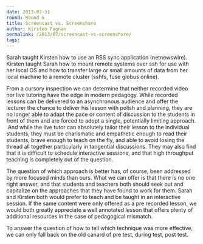 ```yaml
---
date: 2013-07-31
round: Round 5
title: Screencast vs. Screenshare
author: Kirsten Fagnan
permalink: /2013/07/screencast-vs-screenshare/
tags:
---
```

<p dir="ltr">
  Sarah taught Kirsten how to use an RSS sync application (netnewswire). Kirsten taught Sarah how to mount remote systems over ssh for use with her local OS and how to transfer large or small amounts of data from her local machine to a remote cluster (sshfs, fuse globus online).
</p>

<p dir="ltr">
  From a cursory inspection we can determine that neither recorded video nor live tutoring have the edge in modern pedagogy. While recorded lessons can be delivered to an asynchronous audience and offer the lecturer the chance to deliver his lesson with polish and planning, they are no longer able to adapt the pace or content of discussion to the students in front of them and are forced to adopt a single, potentially limiting approach.  And while the live tutor can absolutely tailor their lesson to the individual students, they must be charismatic and empathetic enough to read their students, brave enough to teach on the fly, and able to avoid losing the thread all together particularly in tangential discussions. They may also find that it is difficult to schedule interactive sessions, and that high throughput teaching is completely out of the question.
</p>

<p dir="ltr">
  The question of which approach is better has, of course, been addressed by more focused minds than ours. What we can offer is that there is no one right answer, and that students and teachers both should seek out and capitalize on the approaches that they have found to work for them. Sarah and Kirsten both would prefer to teach and be taught in an interactive session. If the same content were only offered as a pre recorded lesson, we would both greatly appreciate a well annotated lesson that offers plenty of additional resources in the case of pedagogical mismatch.
</p>

<p dir="ltr">
  To answer the question of how to tell which technique was more effective, we can only fall back on the old canard of pre test, during test, post test.
</p>

&nbsp;
